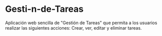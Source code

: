# Gesti-n-de-Tareas
Aplicación web sencilla de "Gestión de Tareas" que  permita a los usuarios realizar las siguientes acciones:  Crear, ver, editar y eliminar tareas. 
